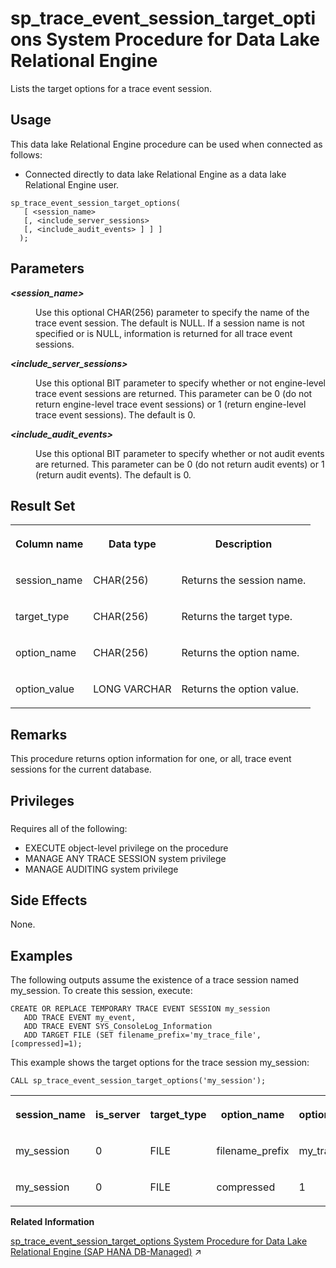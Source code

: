 <!-- loio8179b61a6ce210148e4db24e40891e7d -->

# sp\_trace\_event\_session\_target\_options System Procedure for Data Lake Relational Engine

Lists the target options for a trace event session.



<a name="loio8179b61a6ce210148e4db24e40891e7d__section_p4t_vqn_14b"/>

## Usage

This data lake Relational Engine procedure can be used when connected as follows:

-   Connected directly to data lake Relational Engine as a data lake Relational Engine user.



```
sp_trace_event_session_target_options(
   [ <session_name>  
   [, <include_server_sessions>
   [, <include_audit_events> ] ] ]
  );
```



<a name="loio8179b61a6ce210148e4db24e40891e7d__sp_trace_event_session_target_options_parm1"/>

## Parameters


<dl>
<dt><b>

*<session\_name\>* 

</b></dt>
<dd>

Use this optional CHAR\(256\) parameter to specify the name of the trace event session. The default is NULL. If a session name is not specified or is NULL, information is returned for all trace event sessions.



</dd><dt><b>

*<include\_server\_sessions\>* 

</b></dt>
<dd>

Use this optional BIT parameter to specify whether or not engine-level trace event sessions are returned. This parameter can be 0 \(do not return engine-level trace event sessions\) or 1 \(return engine-level trace event sessions\). The default is 0.



</dd><dt><b>

*<include\_audit\_events\>* 

</b></dt>
<dd>

Use this optional BIT parameter to specify whether or not audit events are returned. This parameter can be 0 \(do not return audit events\) or 1 \(return audit events\). The default is 0.



</dd>
</dl>



<a name="loio8179b61a6ce210148e4db24e40891e7d__sp_trace_event_session_target_options_resultset1"/>

## Result Set


<table>
<tr>
<th valign="top">

Column name

</th>
<th valign="top">

Data type

</th>
<th valign="top">

Description

</th>
</tr>
<tr>
<td valign="top">

session\_name

</td>
<td valign="top">

CHAR\(256\)

</td>
<td valign="top">

Returns the session name.

</td>
</tr>
<tr>
<td valign="top">

target\_type

</td>
<td valign="top">

CHAR\(256\)

</td>
<td valign="top">

Returns the target type.

</td>
</tr>
<tr>
<td valign="top">

option\_name

</td>
<td valign="top">

CHAR\(256\)

</td>
<td valign="top">

Returns the option name.

</td>
</tr>
<tr>
<td valign="top">

option\_value

</td>
<td valign="top">

LONG VARCHAR

</td>
<td valign="top">

Returns the option value.

</td>
</tr>
</table>



<a name="loio8179b61a6ce210148e4db24e40891e7d__sp_trace_event_session_target_options_remarks1"/>

## Remarks

This procedure returns option information for one, or all, trace event sessions for the current database.



<a name="loio8179b61a6ce210148e4db24e40891e7d__sp_trace_event_session_target_options_priv1"/>

## Privileges



### 

Requires all of the following:

-   EXECUTE object-level privilege on the procedure
-   MANAGE ANY TRACE SESSION system privilege
-   MANAGE AUDITING system privilege



<a name="loio8179b61a6ce210148e4db24e40891e7d__sp_trace_event_session_target_options_sideeffects1"/>

## Side Effects

None.



<a name="loio8179b61a6ce210148e4db24e40891e7d__sp_trace_event_session_target_options_examples1"/>

## Examples

The following outputs assume the existence of a trace session named my\_session. To create this session, execute:

```
CREATE OR REPLACE TEMPORARY TRACE EVENT SESSION my_session
   ADD TRACE EVENT my_event, 
   ADD TRACE EVENT SYS_ConsoleLog_Information 
   ADD TARGET FILE (SET filename_prefix='my_trace_file', [compressed]=1);
```

This example shows the target options for the trace session my\_session:

```
CALL sp_trace_event_session_target_options('my_session');
```


<table>
<tr>
<th valign="top">

session\_name

</th>
<th valign="top">

is\_server

</th>
<th valign="top">

target\_type

</th>
<th valign="top">

option\_name

</th>
<th valign="top">

option\_value

</th>
</tr>
<tr>
<td valign="top">

my\_session

</td>
<td valign="top">

0

</td>
<td valign="top">

FILE

</td>
<td valign="top">

filename\_prefix

</td>
<td valign="top">

my\_trace\_file

</td>
</tr>
<tr>
<td valign="top">

my\_session

</td>
<td valign="top">

0

</td>
<td valign="top">

FILE

</td>
<td valign="top">

compressed

</td>
<td valign="top">

1

</td>
</tr>
</table>

**Related Information**  


[sp_trace_event_session_target_options System Procedure for Data Lake Relational Engine (SAP HANA DB-Managed)](https://help.sap.com/viewer/a898e08b84f21015969fa437e89860c8/2023_4_QRC/en-US/aae165896e5d4689b72835021f67795e.html "Lists the target options for a trace event session.") :arrow_upper_right:

